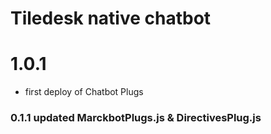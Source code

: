 # Tiledesk native chatbot


# 1.0.1
- first deploy of Chatbot Plugs

### 0.1.1 updated MarckbotPlugs.js & DirectivesPlug.js
